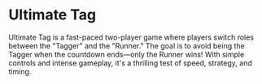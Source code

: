 # Ultimate Tag
Ultimate Tag is a fast-paced two-player game where players switch roles between the "Tagger" and the "Runner." The goal is to avoid being the Tagger when the countdown ends—only the Runner wins! With simple controls and intense gameplay, it's a thrilling test of speed, strategy, and timing.

